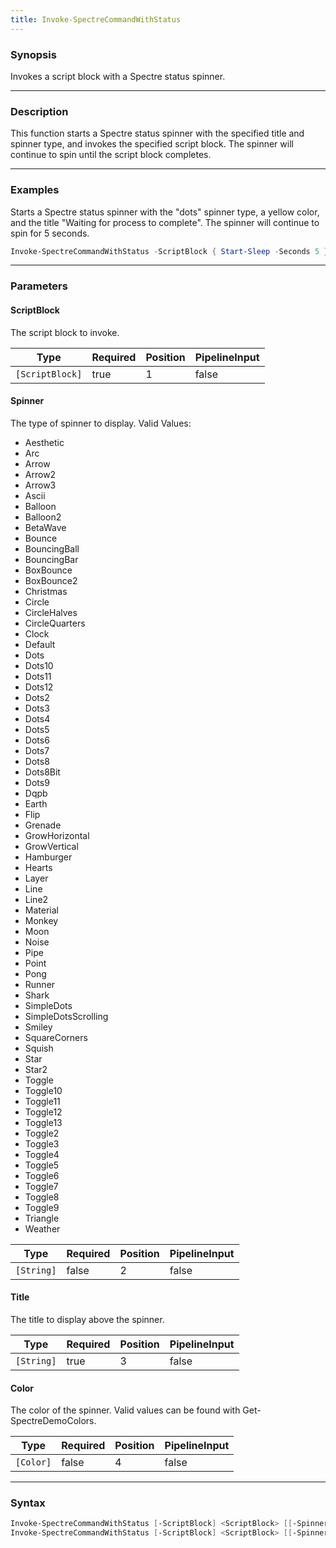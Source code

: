 ```yaml
---
title: Invoke-SpectreCommandWithStatus
---
```




### Synopsis
Invokes a script block with a Spectre status spinner.

---

### Description

This function starts a Spectre status spinner with the specified title and spinner type, and invokes the specified script block. The spinner will continue to spin until the script block completes.

---

### Examples
Starts a Spectre status spinner with the "dots" spinner type, a yellow color, and the title "Waiting for process to complete". The spinner will continue to spin for 5 seconds.

```powershell
Invoke-SpectreCommandWithStatus -ScriptBlock { Start-Sleep -Seconds 5 } -Spinner dots -Title "Waiting for process to complete" -Color yellow
```

---

### Parameters
#### **ScriptBlock**
The script block to invoke.

|Type           |Required|Position|PipelineInput|
|---------------|--------|--------|-------------|
|`[ScriptBlock]`|true    |1       |false        |

#### **Spinner**
The type of spinner to display.
Valid Values:

* Aesthetic
* Arc
* Arrow
* Arrow2
* Arrow3
* Ascii
* Balloon
* Balloon2
* BetaWave
* Bounce
* BouncingBall
* BouncingBar
* BoxBounce
* BoxBounce2
* Christmas
* Circle
* CircleHalves
* CircleQuarters
* Clock
* Default
* Dots
* Dots10
* Dots11
* Dots12
* Dots2
* Dots3
* Dots4
* Dots5
* Dots6
* Dots7
* Dots8
* Dots8Bit
* Dots9
* Dqpb
* Earth
* Flip
* Grenade
* GrowHorizontal
* GrowVertical
* Hamburger
* Hearts
* Layer
* Line
* Line2
* Material
* Monkey
* Moon
* Noise
* Pipe
* Point
* Pong
* Runner
* Shark
* SimpleDots
* SimpleDotsScrolling
* Smiley
* SquareCorners
* Squish
* Star
* Star2
* Toggle
* Toggle10
* Toggle11
* Toggle12
* Toggle13
* Toggle2
* Toggle3
* Toggle4
* Toggle5
* Toggle6
* Toggle7
* Toggle8
* Toggle9
* Triangle
* Weather

|Type      |Required|Position|PipelineInput|
|----------|--------|--------|-------------|
|`[String]`|false   |2       |false        |

#### **Title**
The title to display above the spinner.

|Type      |Required|Position|PipelineInput|
|----------|--------|--------|-------------|
|`[String]`|true    |3       |false        |

#### **Color**
The color of the spinner. Valid values can be found with Get-SpectreDemoColors.

|Type     |Required|Position|PipelineInput|
|---------|--------|--------|-------------|
|`[Color]`|false   |4       |false        |

---

### Syntax
```powershell
Invoke-SpectreCommandWithStatus [-ScriptBlock] <ScriptBlock> [[-Spinner] <String>] [-Title] <String> [[-Color] <Color>] [<CommonParameters>]
Invoke-SpectreCommandWithStatus [-ScriptBlock] <ScriptBlock> [[-Spinner] <String>] [-Title] <String> [[-Color] <Color>] [<CommonParameters>]
```
